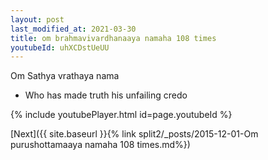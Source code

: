 ```yaml
---
layout: post
last_modified_at: 2021-03-30
title: om brahmavivardhanaaya namaha 108 times
youtubeId: uhXCDstUeUU
---
```

 
 
Om Sathya vrathaya nama 
 
 -  Who has made truth his unfailing credo 
 
  
 
  
 
 
 
 
 
 


{% include youtubePlayer.html id=page.youtubeId %}
 
[Next]({{ site.baseurl }}{% link  split2/_posts/2015-12-01-Om purushottamaaya namaha 108 times.md%})
 
